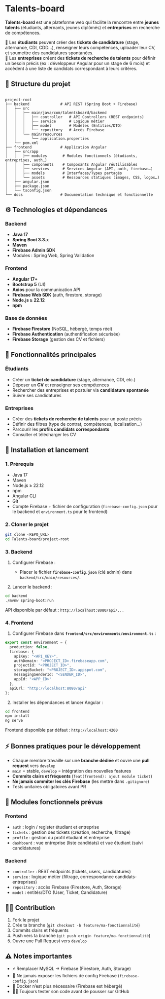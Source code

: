 # Talents-board

**Talents-board** est une plateforme web qui facilite la rencontre entre **jeunes talents** (étudiants, alternants, jeunes diplômés) et **entreprises** en recherche de compétences.  

🔹 Les **étudiants** peuvent créer des **tickets de candidature** (stage, alternance, CDI, CDD…), renseigner leurs compétences, uploader leur CV, et soumettre des candidatures spontanées.  
🔹 Les **entreprises** créent des **tickets de recherche de talents** pour définir un besoin précis (ex : développeur Angular pour un stage de 6 mois) et accèdent à une liste de candidats correspondant à leurs critères.  



## 📂 Structure du projet

```

project-root
├── backend              # API REST (Spring Boot + Firebase)
│   ├── src
│   │   ├── main/java/com/talentsboard/backend
│   │   │   ├── controller   # API Controllers (REST endpoints)
│   │   │   ├── service      # Logique métier
│   │   │   ├── model        # Modèles (Entities/DTO)
│   │   │   └── repository   # Accès Firebase
│   │   └── main/resources
│   │       └── application.properties
│   └── pom.xml
├── frontend             # Application Angular
│   ├── src/app
│   │   ├── modules       # Modules fonctionnels (étudiants, entreprises, auth…)
│   │   ├── components    # Composants Angular réutilisables
│   │   ├── services      # Services Angular (API, auth, firebase…)
│   │   ├── models        # Interfaces/Types partagés
│   │   └── assets        # Ressources statiques (images, CSS, logos…)
│   ├── angular.json
│   ├── package.json
│   └── tsconfig.json
└── docs                 # Documentation technique et fonctionnelle

```



## ⚙️ Technologies et dépendances

### Backend

- **Java 17**
- **Spring Boot 3.3.x**
- **Maven**
- **Firebase Admin SDK**
- Modules : Spring Web, Spring Validation

### Frontend

- **Angular 17+**
- **Bootstrap 5** (UI)
- **Axios** pour la communication API
- **Firebase Web SDK** (auth, firestore, storage)
- **Node.js ≥ 22.12**
- **npm**

### Base de données

- **Firebase Firestore** (NoSQL, hébergé, temps réel)
- **Firebase Authentication** (authentification sécurisée)
- **Firebase Storage** (gestion des CV et fichiers)



## 📝 Fonctionnalités principales

### Étudiants

- Créer un **ticket de candidature** (stage, alternance, CDI, etc.)
- Déposer un **CV** et renseigner ses compétences
- Rechercher des entreprises et postuler via **candidature spontanée**
- Suivre ses candidatures

### Entreprises

- Créer des **tickets de recherche de talents** pour un poste précis
- Définir des filtres (type de contrat, compétences, localisation…)
- Parcourir les **profils candidats correspondants**
- Consulter et télécharger les CV



## 🚀 Installation et lancement

### 1. Prérequis

- Java 17
- Maven
- Node.js ≥ 22.12
- npm
- Angular CLI
- Git
- Compte Firebase + fichier de configuration (`firebase-config.json` pour le backend et `environment.ts` pour le frontend)

### 2. Cloner le projet

```bash
git clone <REPO_URL>
cd Talents-board/project-root
```

### 3. Backend

1. Configurer Firebase :

   * Placer le fichier **`firebase-config.json`** (clé admin) dans `backend/src/main/resources/`.

2. Lancer le backend :

```bash
cd backend
./mvnw spring-boot:run
```

API disponible par défaut : `http://localhost:8080/api/...`

### 4. Frontend

1. Configurer Firebase dans **`frontend/src/environments/environment.ts`** :

```ts
export const environment = {
  production: false,
  firebase: {
    apiKey: "<API_KEY>",
    authDomain: "<PROJECT_ID>.firebaseapp.com",
    projectId: "<PROJECT_ID>",
    storageBucket: "<PROJECT_ID>.appspot.com",
    messagingSenderId: "<SENDER_ID>",
    appId: "<APP_ID>"
  },
  apiUrl: "http://localhost:8080/api"
};
```

2. Installer les dépendances et lancer Angular :

```bash
cd frontend
npm install
ng serve
```

Frontend disponible par défaut : `http://localhost:4200`



## ⚡ Bonnes pratiques pour le développement

* Chaque membre travaille sur une **branche dédiée** et ouvre une **pull request** vers `develop`
* `main` = stable, `develop` = intégration des nouvelles features
* **Commits clairs et fréquents** (`feat(frontend): ajout module ticket`)
* **Ne jamais commiter les clés Firebase** (les mettre dans `.gitignore`)
* Tests unitaires obligatoires avant PR



## 📁 Modules fonctionnels prévus

### Frontend

* `auth` : login / register étudiant et entreprise
* `tickets` : gestion des tickets (création, recherche, filtrage)
* `profile` : gestion du profil étudiant et entreprise
* `dashboard` : vue entreprise (liste candidats) et vue étudiant (suivi candidatures)

### Backend

* `controller` : REST endpoints (tickets, users, candidatures)
* `service` : logique métier (filtrage, correspondance candidats-entreprises)
* `repository` : accès Firebase (Firestore, Auth, Storage)
* `model` : entités/DTO (User, Ticket, Candidature)



## 👨‍💻 Contribution

1. Fork le projet
2. Crée ta branche (`git checkout -b feature/ma-fonctionnalité`)
3. Commits clairs et fréquents
4. Push vers ta branche (`git push origin feature/ma-fonctionnalité`)
5. Ouvre une Pull Request vers `develop`



## ⚠️ Notes importantes

* ⚡ Remplacer MySQL → Firebase (Firestore, Auth, Storage)
* 🔐 Ne jamais exposer les fichiers de config Firebase (`firebase-config.json`)
* 🚀 Docker n’est plus nécessaire (Firebase est hébergé)
* 👨‍💻 Toujours tester son code avant de pousser sur GitHub

